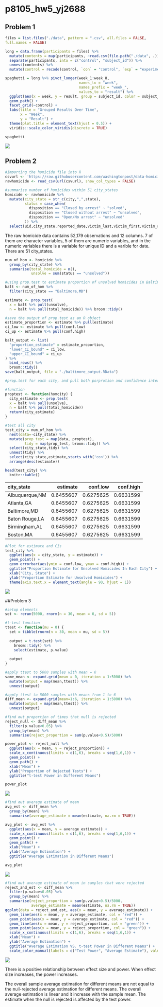p8105_hw5_yj2688
================

## Problem 1

``` r
files = list.files("./data", pattern = ".csv", all.files = FALSE, 
full.names = FALSE)

long = data.frame(participants = files) %>% 
  mutate(contents = map(participants, ~read.csv(file.path("./data", .)))) %>% 
  separate(participants, into = c("control", "subject_id")) %>% 
  unnest(contents) %>% 
  mutate(control = recode(control, `con` = "control", `exp` = "experiment")) 

spaghetti = long %>% pivot_longer(week_1:week_8,
                                  names_to = "week",
                                  names_prefix = "week_",
                                  values_to = "result") %>% 
  ggplot(aes(x = week, y = result, group = subject_id, color = subject_id)) + 
  geom_path() + 
  facet_grid(~control) + 
  labs(title = "Grouped Results Over Time",
       x = "Week",
       y = "Result") + 
  theme(plot.title = element_text(hjust = 0.5)) +
  viridis::scale_color_viridis(discrete = TRUE)

spaghetti
```

![](p8105_hw5_yj2688_files/figure-gfm/unnamed-chunk-1-1.png)<!-- -->

## Problem 2

``` r
#Importing the homicide file into R
csvurl <- 'https://raw.githubusercontent.com/washingtonpost/data-homicides/master/homicide-data.csv'
rawhomicide <- read_csv(url(csvurl), show_col_types = FALSE)

#summarise number of homicides within 51 city_states
homicide <- rawhomicide %>% 
  mutate(city_state = str_c(city,",",state),
         status = case_when(
           disposition == "Closed by arrest" ~ "solved",
           disposition == "Closed without arrest" ~ "unsolved",
           disposition == "Open/No arrest" ~ "unsolved"
         )) %>%
  select(uid,city_state,reported_date,victim_last,victim_first,victim_race,victim_age,victim_sex,lat,lon,status)
```

The raw homicide data contains 52,179 observations and 12 columns. 7 of
them are character variables, 5 of them are numeric variables, and in
the numeric variables there is a variable for unique ID and a varible
for date. There are 51 city_states.

``` r
num_of_hom <- homicide %>%
  group_by(city_state) %>% 
  summarise(total_homicide = n(),
            unsolve = sum(status == "unsolved"))

#using prop.test to estimate proportion of unsolved homicides in Baltimore
balt <- num_of_hom %>%
  filter(city_state == "Baltimore,MD")

estimate <- prop.test(
  x = balt %>% pull(unsolve),
  n = balt %>% pull(total_homicide)) %>% broom::tidy()

#save the output of prop.test as an R object
estimate_proportion <- estimate %>% pull(estimate)
ci_low <- estimate %>% pull(conf.low)
ci_up <- estimate %>% pull(conf.high)

balt_output <- list(
  "proportion_estimate" = estimate_proportion,
  "lower_CI_bound" = ci_low,
  "upper_CI_bound" = ci_up
) %>%
  bind_rows() %>%
  broom::tidy()
save(balt_output, file = "./baltimore_output.RData")
```

``` r
#prop.test for each city, and pull both porprotion and confidence intervals.

#function
proptest <- function(homcity) {
  city_estimate <- prop.test(
  x = balt %>% pull(unsolve),
  n = balt %>% pull(total_homicide)) 
  return(city_estimate)
}

#test all city
test_city = num_of_hom %>%
  nest(data=-city_state) %>%
  mutate(prop_test = map(data, proptest),
         tidy = map(prop_test, broom::tidy)) %>%
  select(city_state,tidy) %>%
  unnest(tidy) %>%
  select(city_state,estimate,starts_with('con')) %>% 
  arrange(desc(estimate))

head(test_city) %>%
  knitr::kable()
```

| city_state     |  estimate |  conf.low | conf.high |
|:---------------|----------:|----------:|----------:|
| Albuquerque,NM | 0.6455607 | 0.6275625 | 0.6631599 |
| Atlanta,GA     | 0.6455607 | 0.6275625 | 0.6631599 |
| Baltimore,MD   | 0.6455607 | 0.6275625 | 0.6631599 |
| Baton Rouge,LA | 0.6455607 | 0.6275625 | 0.6631599 |
| Birmingham,AL  | 0.6455607 | 0.6275625 | 0.6631599 |
| Boston,MA      | 0.6455607 | 0.6275625 | 0.6631599 |

``` r
#Plot for estimate and CIs
test_city %>%
  ggplot(aes(x = city_state, y = estimate)) + 
  geom_point() +
  geom_errorbar(aes(ymin = conf.low, ymax = conf.high)) + 
  ggtitle("Proportion Estimate for Unsolved Homicides In Each City") + 
  xlab("City, State") +
  ylab("Proportion Estimate for Unsolved Homicides") +
  theme(axis.text.x = element_text(angle = 90, hjust = 1))
```

![](p8105_hw5_yj2688_files/figure-gfm/unnamed-chunk-5-1.png)<!-- -->

\##Problem 3

``` r
#setup elements
set <- rerun(5000, rnorm(n = 30, mean = 0, sd = 5))

#t-test function
ttest <- function(mu = 0) {
  set = tibble(rnorm(n = 30, mean = mu, sd = 5))
  
  output = t.test(set) %>%
    broom::tidy() %>%
    select(estimate, p.value)
  
  output
}

#apply ttest to 5000 samples with mean = 0
same_mean <- expand.grid(mean = 0, iteration = 1:5000) %>%
  mutate(output = map(mean,ttest)) %>% 
  unnest(output)

#apply ttest to 5000 samples with means from 1 to 6
diff_mean <- expand.grid(mean=1:6, iteration = 1:5000) %>%
  mutate(output = map(mean,ttest)) %>%
  unnest(output)
```

``` r
#find out proportion of times that null is rejected
reject_null <- diff_mean %>%
  filter(p.value<0.05) %>%
  group_by(mean) %>%
  summarise(reject_proportion = sum(p.value<0.5)/5000)

power_plot <- reject_null %>% 
  ggplot(aes(x = mean, y = reject_proportion)) +
  scale_x_continuous(limits = c(1,6), breaks = seq(1,6,1)) + 
  geom_point() + 
  geom_path() +
  xlab("Mean") +
  ylab("Proportion of Rejected Tests") +
  ggtitle("t-test Power in Different Means")

power_plot
```

![](p8105_hw5_yj2688_files/figure-gfm/unnamed-chunk-7-1.png)<!-- -->

``` r
#find out average estimate of mean
avg_est <- diff_mean %>% 
  group_by(mean) %>%
  summarise(average_estimate = mean(estimate, na.rm = TRUE))

avg_plot <- avg_est %>%
  ggplot(aes(x = mean, y = average_estimate)) +
  scale_x_continuous(limits = c(1,6), breaks = seq(1,6,1)) + 
  geom_point() + 
  geom_path() +
  xlab("Mean") +
  ylab("Average Estimation") +
  ggtitle("Average Estimation in Different Means")

avg_plot
```

![](p8105_hw5_yj2688_files/figure-gfm/unnamed-chunk-7-2.png)<!-- -->

``` r
#find out average estimate of mean in samples that were rejected
reject_and_est <- diff_mean %>%
  filter(p.value<0.05) %>%
  group_by(mean) %>% 
  summarise(reject_proportion = sum(p.value<0.5)/5000, 
            average_estimate = mean(estimate, na.rm = TRUE))
ggplot(data = reject_and_est, aes(x = mean, y = average_estimate)) + 
  geom_line(aes(x = mean, y = average_estimate, col = "red")) + 
  geom_point(aes(x = mean, y = average_estimate, col = "red")) + 
  geom_line(aes(x = mean, y = reject_proportion, col = "green")) +
  geom_point(aes(x = mean, y = reject_proportion, col = "green")) + 
  scale_x_continuous(limits = c(1,6), breaks = seq(1,6,1)) + 
  xlab("Mean") +
  ylab("Average Estimation") +
  ggtitle("Average Estimation VS. t-test Power in Different Means") + 
  scale_color_manual(labels = c("Test Power", "Average Estimate"), values = c("green", "red"))
```

![](p8105_hw5_yj2688_files/figure-gfm/unnamed-chunk-7-3.png)<!-- -->

There is a positive relationship between effect size and power. When
effect size increases, the power increases.

The overall sample average estimation for different means are not equal
to the null-rejected average estimation for different means. The overall
average estimation is linear and it increase with the sample mean. The
estimate when the null is rejected is affected by the test power.
